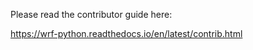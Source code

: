 Please read the contributor guide here:

https://wrf-python.readthedocs.io/en/latest/contrib.html

 